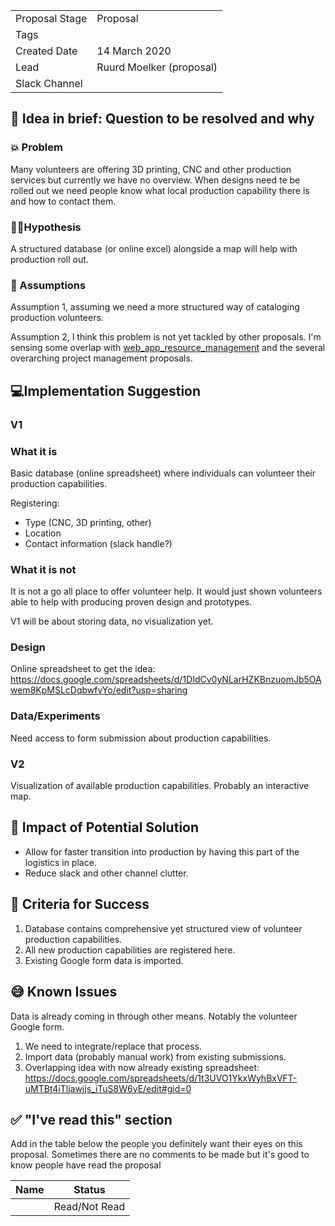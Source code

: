 
| | |
|-|-|
| Proposal Stage | Proposal |
| Tags           |      |
| Created Date   | 14 March 2020 |
| Lead           | Ruurd Moelker (proposal) |
| Slack Channel  |      |

## 📃 Idea in brief: Question to be resolved and why

### 💥 Problem

Many volunteers are offering 3D printing, CNC and other production services but currently we have no overview.
When designs need te be rolled out we need people know what local production capability there is and how to contact them.

### 👨‍🔬Hypothesis

A structured database (or online excel) alongside a map will help with production roll out.

### 🤔 Assumptions

Assumption 1, assuming we need a more structured way of cataloging production volunteers.

Assumption 2, I think this problem is not yet tackled by other proposals.
I'm sensing some overlap with [web_app_resource_management](https://github.com/Helpful-Engineers/resources/blob/master/software/proposals/web_app_resource_management.md)
and the several overarching project management proposals.

## 💻Implementation Suggestion

### V1

### What it is
Basic database (online spreadsheet) where individuals can volunteer their production capabilities.

Registering:
* Type (CNC, 3D printing, other)
* Location
* Contact information (slack handle?)

### What it is not
It is not a go all place to offer volunteer help.
It would just shown volunteers able to help with producing proven design and prototypes.

V1 will be about storing data, no visualization yet.

### Design
Online spreadsheet to get the idea: https://docs.google.com/spreadsheets/d/1DIdCv0yNLarHZKBnzuomJb5OAwem8KpMSLcDqbwfvYo/edit?usp=sharing

### Data/Experiments
Need access to form submission about production capabilities.

### V2
Visualization of available production capabilities.
Probably an interactive map.

## 💪 Impact of Potential Solution

* Allow for faster transition into production by having this part of the logistics in place.
* Reduce slack and other channel clutter.


## 🙌 Criteria for Success
1. Database contains comprehensive yet structured view of volunteer production capabilities.
1. All new production capabilities are registered here.
1. Existing Google form data is imported. 

## 😅 Known Issues

Data is already coming in through other means.
Notably the volunteer Google form.
1. We need to integrate/replace that process.
1. Import data (probably manual work) from existing submissions. 
1. Overlapping idea with now already existing spreadsheet: https://docs.google.com/spreadsheets/d/1t3UVO1YkxWyhBxVFT-uMTBt4iTljawjjs_iTuS8W6yE/edit#gid=0

## ✅ "I've read this" section
Add in the table below the people you definitely want their eyes on this proposal. Sometimes there are no comments to be made but it's good to know people have read the proposal

| Name | Status |
|-|-|
|  |  Read/Not Read    |
